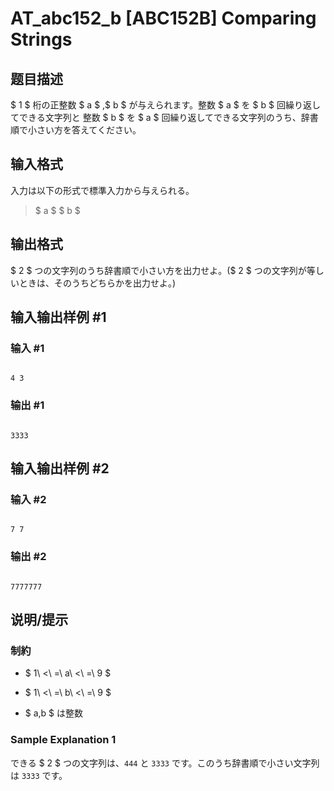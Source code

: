 # AT_abc152_b [ABC152B] Comparing Strings

## 题目描述

[problemUrl]: https://atcoder.jp/contests/abc152/tasks/abc152_b

$ 1 $ 桁の正整数 $ a $ ,$ b $ が与えられます。整数 $ a $ を $ b $ 回繰り返してできる文字列と 整数 $ b $ を $ a $ 回繰り返してできる文字列のうち、辞書順で小さい方を答えてください。

## 输入格式

入力は以下の形式で標準入力から与えられる。

> $ a $ $ b $

## 输出格式

$ 2 $ つの文字列のうち辞書順で小さい方を出力せよ。($ 2 $ つの文字列が等しいときは、そのうちどちらかを出力せよ。)

## 输入输出样例 #1

### 输入 #1

```
4 3
```

### 输出 #1

```
3333
```

## 输入输出样例 #2

### 输入 #2

```
7 7
```

### 输出 #2

```
7777777
```

## 说明/提示

### 制約

- $ 1\ <\ =\ a\ <\ =\ 9 $
- $ 1\ <\ =\ b\ <\ =\ 9 $
- $ a,b $ は整数

### Sample Explanation 1

できる $ 2 $ つの文字列は、`444` と `3333` です。このうち辞書順で小さい文字列は `3333` です。